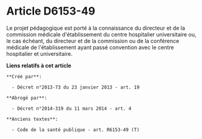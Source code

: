 # Article D6153-49

Le projet pédagogique est porté à la connaissance du directeur et de la commission médicale d'établissement du centre
hospitalier universitaire ou, le cas échéant, du directeur et de la commission ou de la conférence médicale de
l'établissement ayant passé convention avec le centre hospitalier et universitaire.

**Liens relatifs à cet article**

	**Créé par**:

	  - Décret n°2013-73 du 23 janvier 2013 - art. 19

	**Abrogé par**:

	  - Décret n°2014-319 du 11 mars 2014 - art. 4

	**Anciens textes**:

	  - Code de la santé publique - art. R6153-49 (T)
